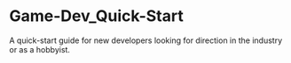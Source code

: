 # Game-Dev_Quick-Start
A quick-start guide for new developers looking for direction in the industry or as a hobbyist.
